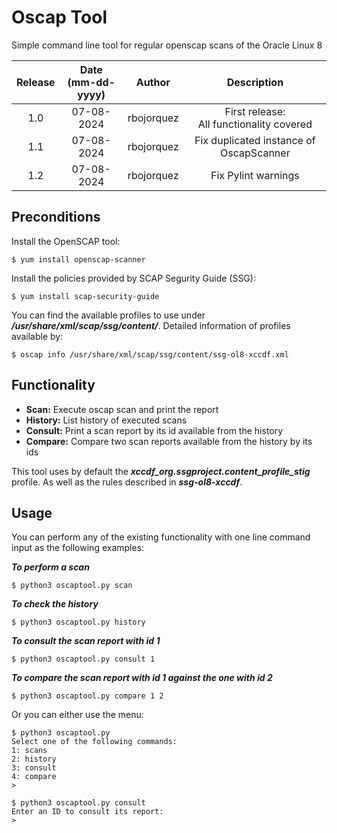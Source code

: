 # Oscap Tool
Simple command line tool for regular openscap scans of the Oracle Linux 8


| Release | Date <br> (mm-dd-yyyy) | Author       | Description     |
| :---:   | :---:                  | :---:        | :---:           |
| 1.0     | 07-08-2024             | rbojorquez   | First release: <br> All functionality covered    |
| 1.1     | 07-08-2024             | rbojorquez   | Fix duplicated instance of OscapScanner    |
| 1.2     | 07-08-2024             | rbojorquez   | Fix Pylint warnings    |

## Preconditions

Install the OpenSCAP tool:

```console
$ yum install openscap-scanner
```

Install the policies provided by SCAP Segurity Guide (SSG):
```console
$ yum install scap-security-guide
```

You can find the available profiles to use under ***/usr/share/xml/scap/ssg/content/***. Detailed information of profiles available by:
```console
$ oscap info /usr/share/xml/scap/ssg/content/ssg-ol8-xccdf.xml
```

## Functionality

- **Scan:** Execute oscap scan and print the report
- **History:** List history of executed scans
- **Consult:** Print a scan report by its id available from the history
- **Compare:** Compare two scan reports available from the history by its ids

This tool uses by default the ***xccdf_org.ssgproject.content_profile_stig*** profile. As well as the rules described in ***ssg-ol8-xccdf***.

## Usage

You can perform any of the existing functionality with one line command input as the following examples:

***To perform a scan***

```console
$ python3 oscaptool.py scan
```

***To check the history***

```console
$ python3 oscaptool.py history
```

***To consult the scan report with id 1***

```console
$ python3 oscaptool.py consult 1
```

***To compare the scan report with id 1 against the one with id 2***

```console
$ python3 oscaptool.py compare 1 2
```
Or you can either use the menu:

```console
$ python3 oscaptool.py
Select one of the following commands:
1: scans
2: history
3: consult
4: compare
>
```

```console
$ python3 oscaptool.py consult
Enter an ID to consult its report:
>
```
